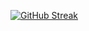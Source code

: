    [![GitHub Streak](http://github-readme-streak-stats.herokuapp.com?user=izecheru&theme=transparent&hide_border=true&date_format=j%20M%5B%20Y%5D&mode=weekly)](https://git.io/streak-stats)


<!--
**izecheru/izecheru** is a ✨ _special_ ✨ repository because its `README.md` (this file) appears on your GitHub profile.


[![ionut's GitHub stats-Dark](https://github-readme-stats.vercel.app/api?username=izecheru&show_icons=true&theme=github_dark#gh-dark-mode-only)](https://github.com/izecheru/github-readme-stats#gh-dark-mode-only)

[![ionut's GitHub stats-Light](https://github-readme-stats.vercel.app/api?username=izecheru&show_icons=true&theme=default#gh-light-mode-only)](https://github.com/izecheru/github-readme-stats#gh-light-mode-only)


Here are some ideas to get you started:
bg_color=00000000
- 🔭 I’m currently working on ...
- 🌱 I’m currently learning ...
- 👯 I’m looking to collaborate on ...
- 🤔 I’m looking for help with ...
- 💬 Ask me about ...
- 📫 How to reach me: ...
- 😄 Pronouns: ...
- ⚡ Fun fact: ...
-->
